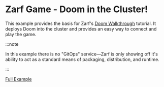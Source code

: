 # Zarf Game - Doom in the Cluster!

This example provides the basis for Zarf's [Doom Walkthrough](../../docs/13-walkthroughs/2-deploying-doom.md) tutorial.  It deploys Doom into the cluster and provides an easy way to connect and play the game.

:::note

In this example there is no "GitOps" service&mdash;Zarf is only showing off it's ability to act as a standard means of packaging, distribution, and runtime.

:::

[Full Example](https://github.com/defenseunicorns/zarf/tree/master/examples/game)
